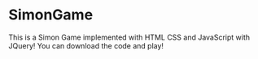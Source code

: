# SimonGame
This is a Simon Game implemented with HTML CSS and JavaScript with JQuery!
You can download the code and play!

